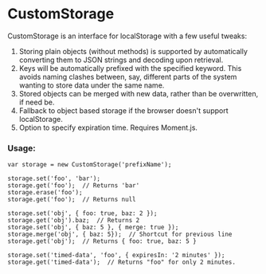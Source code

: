 # CustomStorage
CustomStorage is an interface for localStorage with a few useful tweaks:

1. Storing plain objects (without methods) is supported by automatically converting them to JSON strings and decoding upon retrieval.
2. Keys will be automatically prefixed with the specified keyword. This avoids naming clashes between, say, different parts of the system wanting to store data under the same name.
3. Stored objects can be merged with new data, rather than be overwritten, if need be.
4. Fallback to object based storage if the browser doesn't support localStorage.
5. Option to specify expiration time. Requires Moment.js.

### Usage:
```
var storage = new CustomStorage('prefixName');

storage.set('foo', 'bar');
storage.get('foo');  // Returns 'bar'
storage.erase('foo');
storage.get('foo');  // Returns null

storage.set('obj', { foo: true, baz: 2 });
storage.get('obj').baz;  // Returns 2
storage.set('obj', { baz: 5 }, { merge: true });
storage.merge('obj', { baz: 5});  // Shortcut for previous line
storage.get('obj');  // Returns { foo: true, baz: 5 }

storage.set('timed-data', 'foo', { expiresIn: '2 minutes' });
storage.get('timed-data');  // Returns "foo" for only 2 minutes.
```